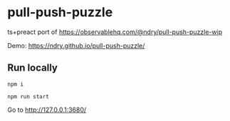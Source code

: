 # pull-push-puzzle

ts+preact port of https://observablehq.com/@ndry/pull-push-puzzle-wip

Demo: https://ndry.github.io/pull-push-puzzle/

## Run locally

`npm i`

`npm run start`

Go to http://127.0.0.1:3680/
